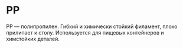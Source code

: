 # PP

PP — полипропилен. Гибкий и химически стойкий филамент, плохо прилипает к столу. Используется для пищевых контейнеров и химстойких деталей.
